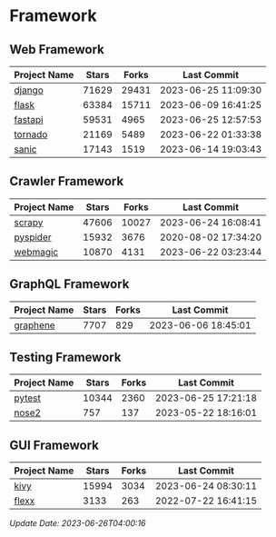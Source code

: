 # Framework

## Web Framework
| Project Name | Stars | Forks | Last Commit |
| ------------ | ----- | ----- | ----------- |
| [django](https://github.com/django/django) | 71629 | 29431 | 2023-06-25 11:09:30 |
| [flask](https://github.com/pallets/flask) | 63384 | 15711 | 2023-06-09 16:41:25 |
| [fastapi](https://github.com/tiangolo/fastapi) | 59531 | 4965 | 2023-06-25 12:57:53 |
| [tornado](https://github.com/tornadoweb/tornado) | 21169 | 5489 | 2023-06-22 01:33:38 |
| [sanic](https://github.com/sanic-org/sanic) | 17143 | 1519 | 2023-06-14 19:03:43 |

## Crawler Framework
| Project Name | Stars | Forks | Last Commit |
| ------------ | ----- | ----- | ----------- |
| [scrapy](https://github.com/scrapy/scrapy) | 47606 | 10027 | 2023-06-24 16:08:41 |
| [pyspider](https://github.com/binux/pyspider) | 15932 | 3676 | 2020-08-02 17:34:20 |
| [webmagic](https://github.com/code4craft/webmagic) | 10870 | 4131 | 2023-06-22 03:23:44 |

## GraphQL Framework
| Project Name | Stars | Forks | Last Commit |
| ------------ | ----- | ----- | ----------- |
| [graphene](https://github.com/graphql-python/graphene) | 7707 | 829 | 2023-06-06 18:45:01 |

## Testing Framework
| Project Name | Stars | Forks | Last Commit |
| ------------ | ----- | ----- | ----------- |
| [pytest](https://github.com/pytest-dev/pytest) | 10344 | 2360 | 2023-06-25 17:21:18 |
| [nose2](https://github.com/nose-devs/nose2) | 757 | 137 | 2023-05-22 18:16:01 |

## GUI Framework
| Project Name | Stars | Forks | Last Commit |
| ------------ | ----- | ----- | ----------- |
| [kivy](https://github.com/kivy/kivy) | 15994 | 3034 | 2023-06-24 08:30:11 |
| [flexx](https://github.com/flexxui/flexx) | 3133 | 263 | 2022-07-22 16:41:15 |

*Update Date: 2023-06-26T04:00:16*